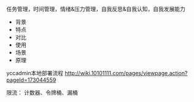 任务管理，时间管理，情绪&压力管理，自我反思&自我认知，自我发展能力

* 背景
* 特点
* 对比
* 使用
* 场景
* 原理


yccadmin本地部署流程
http://wiki.10101111.com/pages/viewpage.action?pageId=173044559


限流：
计数器、令牌桶、漏桶